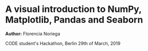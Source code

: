 # A visual introduction to NumPy, Matplotlib, Pandas and Seaborn

**Author:** Florencia Noriega

CODE student's Hackathon,  Berlin 29th of March, 2019
